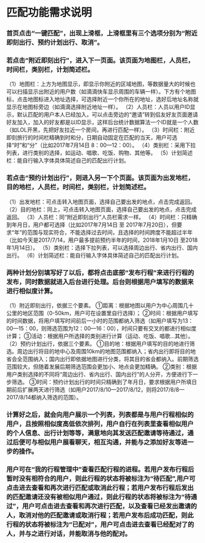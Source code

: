 # 匹配功能需求说明

### 首页点击“一键匹配”，出现上滑框，上滑框里有三个选项分别为“附近即刻出行、预约计划出行、取消”。

### 若点击“附近即刻出行”，进入下一页面。该页面为地图栏，人员栏，时间栏，类别栏，计划简述栏。

（1）地图栏：上方为地图显示，即显示你附近的区域地图，等数据量大的时候也可以扫描显示出附近的用户数（如滴滴快车显示周围的车辆一样）。下方有个地图标，点击地图标进入地址选择，可选择附近一个你所在的地址，选好后地址名称就显示在地图标旁边（如滴滴选择附近地址一样）。
（2）人员栏：人员以用户ID显示，默认匹配的用户本人已经加入，可以点击旁边的“邀请”转到侣友好友页面邀请好友加入，加入的好友都是以ID显示，这样后台统计数据算法一个ID就是一个人数（如LOL开黑，先把好友拉近一个房间，再进行匹配一样）。
（3）时间栏：附近即刻旅行的时间栏精确到时和分，日期自动固定在匹配的当天，用户可选择“时”和“分”（比如2017年7月14日  8：00—12：00）。
（4）类别栏：采用下拉列表，进行类别的选择，如运动、唱歌、吃饭、购物、其他等。
（5）计划简述栏：能自行输入字体具体简述自己的匹配出行计划。

### 若点击“预约计划出行”，则进入另一下个页面。该页面为出发地栏，目的地栏，人员栏，时间栏，类别栏，计划简述栏。
（1）出发地栏：可点击转入地图页面，选择自己要出发的地点，点击完成返回。
（2）目的地栏：同上，可点击转入地图页面，选择自己要出发的地点，点击完成返回。
（3）人员栏：同“附近即刻出行”人员栏需求一样。
（4）时间栏：只精确到年月日，用户都可选择（比如2017年7月14日 至 2017年7月20日），但要求“年”的范围与现实符合，不能选择过去时间，且选择的时间跨度不能超过半年（比如今天是2017/7/14，用户最多提前预约半年的时间，2018年1月10日 至2018年1月14日）。
（5）类别栏：选择下拉列表，可以选择周边出行、省内出行、国内出行。
（6）计划简述栏：能自行输入字体具体简述自己的匹配出行计划。
### 两种计划分别填写好了以后，都将点击底部“发布行程”来进行行程的发布，同时数据就进入后台进行处理。后台则根据用户填写的数据来进行相似度计算。
（1）附近即刻出行，依据三个要素。
①距离：根据地图以用户为中心周围几十公里的地区范围（0-50km，用户可在设置里自行选择）；
②时间：根据用户填写的时间数据，将用户填写时间前后一小时的范围都纳入筛选（如用户填写为13：00—15：00，则筛选范围为12：00—16：00），时间只要有交叉的都进行相似度计算；
③活动：根据用户所选择的类别进行计算（运动、吃饭、唱歌…其他）。
（2）预约计划出行，依据三个要素。
①目的地：根据用户填写的目的地进行筛选。周边出行将目的地中心及周围10km的地图范围都纳入；省内出行即将目的地省会全范围纳入；国内出行即依据地图进行分类，将其目的省会都纳入。前期筛选范围较大，但随着发展后期筛选范围会更加小、地点会更加精确。
②类别：根据用户类别选择的不同将“周边出行、省内出行、国内出行”的人分开，方便进行下一步筛选。
③时间：预约计划出行的时间只精确到了年月日，要求根据用户所填日期前后扩展两天进行筛选（如用户2017/8/10—2017/8/12，则将2017/8/8—2017/8/14都纳入筛选的范围）。
### 计算好之后，就会向用户展示一个列表，列表都是与用户行程相似的用户，且按照相似度高低依次排列，用户自行在列表里查看相似用户的个人信息、出行计划等等，满意地向其发送匹配邀请等待通过，通过后便可与相似用户展看聊天，相互沟通，并能与之添加好友等进一步的操作。
### 用户可在“我的行程管理中”查看匹配行程的进程。若用户发布行程后暂时没有相符合的用户，则此行程的状态将被标注为“待匹配”,用户可点击进去查看和再次进行匹配或取消此行程；若用户发布行程后发出的匹配邀请还没有被相似用户通过，则此行程的状态将被标注为“待通过”，用户可点击进去查看和再次进行匹配，以及查看已经发出邀请的人，取消对他的匹配邀请或取消行程；若用户发布后成功匹配，则此行程的状态将被标注为“已配对”，用户可点击进去查看已经配对了的人，并与之进行对话，并能取消与他的配对。
